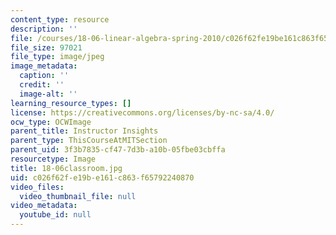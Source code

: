 ```yaml
---
content_type: resource
description: ''
file: /courses/18-06-linear-algebra-spring-2010/c026f62fe19be161c863f65792240870_18-06classroom.jpg
file_size: 97021
file_type: image/jpeg
image_metadata:
  caption: ''
  credit: ''
  image-alt: ''
learning_resource_types: []
license: https://creativecommons.org/licenses/by-nc-sa/4.0/
ocw_type: OCWImage
parent_title: Instructor Insights
parent_type: ThisCourseAtMITSection
parent_uid: 3f3b7835-cf47-7d3b-a10b-05fbe03cbffa
resourcetype: Image
title: 18-06classroom.jpg
uid: c026f62f-e19b-e161-c863-f65792240870
video_files:
  video_thumbnail_file: null
video_metadata:
  youtube_id: null
---
```

